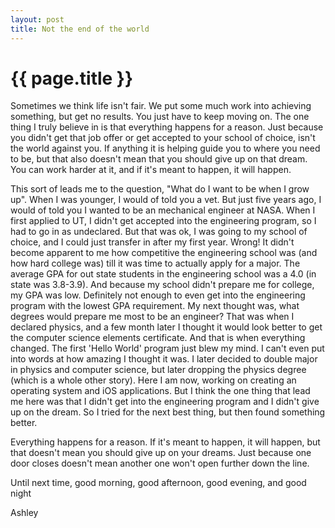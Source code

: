 ```yaml
---
layout: post
title: Not the end of the world
---
```


{{ page.title }}
==========

Sometimes we think life isn't fair. We put some much work into achieving something, but get no results. You just have to keep moving on. The one thing I truly believe in is that everything happens for a reason. Just because you didn't get that job offer or get accepted to your school of choice, isn't the world against you. If anything it is helping guide you to where you need to be, but that also doesn't mean that you should give up on that dream. You can work harder at it, and if it's meant to happen, it will happen.

This sort of leads me to the question, "What do I want to be when I grow up". When I was younger, I would of told you a vet. But just five years ago, I would of told you I wanted to be an mechanical engineer at NASA. When I first applied to UT, I didn't get accepted into the engineering program, so I had to go in as undeclared. But that was ok, I was going to my school of choice, and I could just transfer in after my first year. Wrong! It didn't become apparent to me how competitive the engineering school was (and how hard college was) till it was time to actually apply for a major. The average GPA for out state students in the engineering school was a 4.0 (in state was 3.8-3.9). And because my school didn't prepare me for college, my GPA was low. Definitely not enough to even get into the engineering program with the lowest GPA requirement. My next thought was, what degrees would prepare me most to be an engineer? That was when I declared physics, and a few month later I thought it would look better to get the computer science elements certificate. And that is when everything changed. The first 'Hello World' program just blew my mind. I can't even put into words at how amazing I thought it was. I later decided to double major in physics and computer science, but later dropping the physics degree (which is a whole other story). Here I am now, working on creating an operating system and iOS applications. But I think the one thing that lead me here was that I didn't get into the engineering program and I didn't give up on the dream. So I tried for the next best thing, but then found something better.

Everything happens for a reason. If it's meant to happen, it will happen, but that doesn't mean you should give up on your dreams. Just because one door closes doesn't mean another one won't open further down the line.

Until next time, good morning, good afternoon, good evening, and good night

Ashley